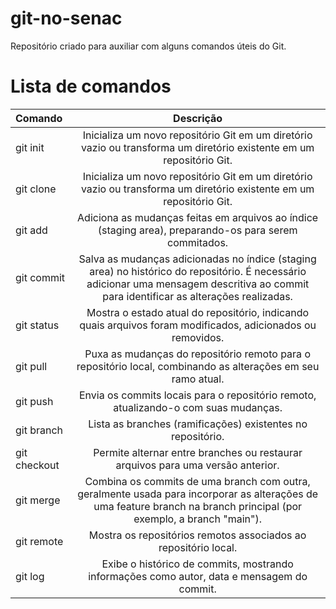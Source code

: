 # git-no-senac
Repositório criado para auxiliar com alguns comandos úteis do Git.


# Lista de comandos 


| Comando      | Descrição | 
| :---        |    :----:   |  
| git init      | Inicializa um novo repositório Git em um diretório vazio ou transforma um diretório existente em um repositório Git. | 
| git clone   | Inicializa um novo repositório Git em um diretório vazio ou transforma um diretório existente em um repositório Git. |
| git add | Adiciona as mudanças feitas em arquivos ao índice (staging area), preparando-os para serem commitados.  |
| git commit  |  Salva as mudanças adicionadas no índice (staging area) no histórico do repositório. É necessário adicionar uma mensagem descritiva ao commit para identificar as alterações realizadas. |
| git status |  Mostra o estado atual do repositório, indicando quais arquivos foram modificados, adicionados ou removidos.  |
| git pull  | Puxa as mudanças do repositório remoto para o repositório local, combinando as alterações em seu ramo atual.  |
| git push  |  Envia os commits locais para o repositório remoto, atualizando-o com suas mudanças. |
| git branch  | Lista as branches (ramificações) existentes no repositório.  |
| git checkout  |  Permite alternar entre branches ou restaurar arquivos para uma versão anterior.  |
| git merge  | Combina os commits de uma branch com outra, geralmente usada para incorporar as alterações de uma feature branch na branch principal (por exemplo, a branch "main").  |
| git remote  | Mostra os repositórios remotos associados ao repositório local.  |
| git log |  Exibe o histórico de commits, mostrando informações como autor, data e mensagem do commit. |
